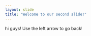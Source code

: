 ```yaml
---
layout: slide
title: "Welcome to our second slide!"
---
```

hi guys!
Use the left arrow to go back!
